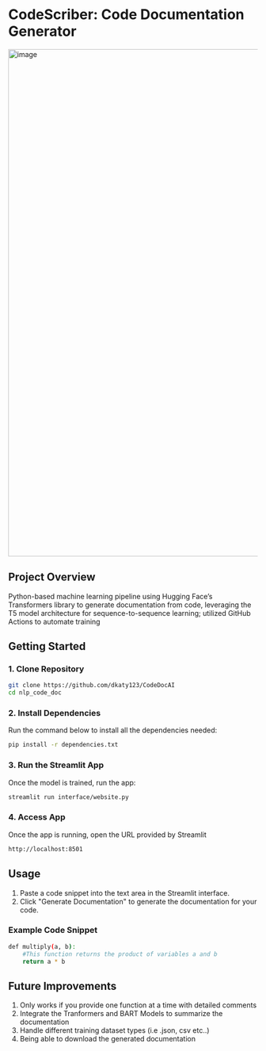 # CodeScriber: Code Documentation Generator

<img width="1024" height="1024" alt="image" src="https://github.com/user-attachments/assets/a10fdc6c-2593-4727-adfd-a618924bd2e6" />

## Project Overview
Python-based machine learning pipeline using Hugging Face’s Transformers library to generate documentation from code, leveraging the T5 model architecture for sequence-to-sequence learning; utilized GitHub Actions to automate training

## Getting Started

### 1. Clone Repository
```bash
git clone https://github.com/dkaty123/CodeDocAI
cd nlp_code_doc
```

### 2. Install Dependencies
Run the command below to install all the dependencies needed:
```bash
pip install -r dependencies.txt
```

### 3. Run the Streamlit App
Once the model is trained, run the app:
```bash
streamlit run interface/website.py
```

### 4. Access App
Once the app is running, open the URL provided by Streamlit 
```bash 
http://localhost:8501
```

## Usage
1. Paste a code snippet into the text area in the Streamlit interface.
2. Click "Generate Documentation" to generate the documentation for your code.

### Example Code Snippet
```bash
def multiply(a, b):
    #This function returns the product of variables a and b
    return a * b
```

## Future Improvements
1. Only works if you provide one function at a time with detailed comments
2. Integrate the Tranformers and BART Models to summarize the documentation
3. Handle different training dataset types (i.e .json, csv etc..)
4. Being able to download the generated documentation

